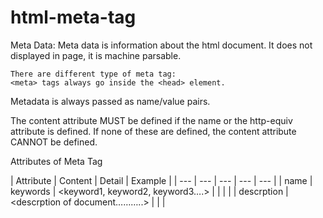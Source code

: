 # html-meta-tag
Meta Data:
	Meta data is information  about the html document.
	It does not displayed in page, it is machine parsable.
	
	There are different type of meta tag:
	<meta> tags always go inside the <head> element.

Metadata is always passed as name/value pairs.

The content attribute MUST be defined if the name or the http-equiv attribute is defined. If none of these are defined, the content attribute CANNOT be defined.

Attributes of Meta Tag

| Attribute | Content | Detail | Example |
| --- | --- | --- | --- | --- |
| name | keywords | <keyword1, keyword2, keyword3….> | | <meta name = "keywords" content = "HTML, Meta Tags, Metadata" /> |
|  | descrption |<descrption of document………..> | <!-- Short description of the document (limit to 150 characters) --> | <meta name = "descrption" content = "this is test description" /> |